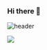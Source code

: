 ### Hi there 👋
![header](https://capsule-render.vercel.app/api?type=wave&color=gradient&height=300&section=header&text=Danhyun's<br>Git&fontSize=90)
<!--
**danhyunjo/danhyunjo** is a ✨ _special_ ✨ repository because its `README.md` (this file) appears on your GitHub profile.

Here are some ideas to get you started:

- 🔭 I’m currently working on ...
- 🌱 I’m currently learning ...
- 👯 I’m looking to collaborate on ...
- 🤔 I’m looking for help with ...
- 💬 Ask me about ...
- 📫 How to reach me: ...
- 😄 Pronouns: ...
- ⚡ Fun fact: ...
-->
<img src="https://img.shields.io/badge/#F80000-auto?style=flat&logo=Oracle&logoColor=white"/>
